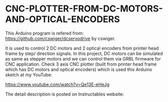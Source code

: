 # CNC-PLOTTER-FROM-DC-MOTORS-AND-OPTICAL-ENCODERS
This Arduino program is refered from: https://github.com/cswiger/dcservodrive by cswiger.

It is used to control 2 DC motors and 2 optical encoders from printer head frame by step/ direction signals.
In this project, DC motors can be simulated as same as stepper motors and we can control them via GRBL firmware for CNC application.
Check 3 axis CNC plotter (built from printer head frame which has DC motors and optical encoders) which is used this Arduino sketch at my YouTube:

https://www.youtube.com/watch?v=Qe13E-eHeJg

The detail description is posted on Instructables website:

